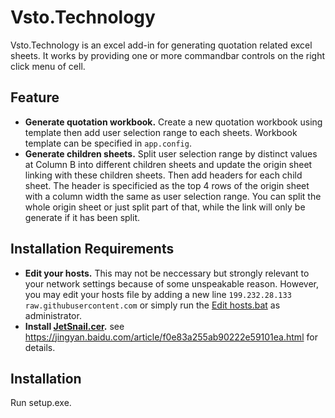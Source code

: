 # Vsto.Technology

Vsto.Technology is an excel add-in for generating quotation related excel sheets. It works by providing one or more commandbar controls on the right click menu of cell.

## Feature
- **Generate quotation workbook.** Create a new quotation workbook using template then add user selection range to each sheets. Workbook template can be specified in `app.config`.
- **Generate children sheets.** Split user selection range by distinct values at Column B into different children sheets and update the origin sheet linking with these children sheets. Then add headers for each child sheet. The header is specificied as the top 4 rows of the origin sheet with a column width the same as user selection range. You can split the whole origin sheet or just split part of that, while the link will only be generate if it has been split.

## Installation Requirements
- **Edit your hosts.** This may not be neccessary but strongly relevant to your network settings because of some unspeakable reason. However, you may edit your hosts file by adding a new line `199.232.28.133 raw.githubusercontent.com` or simply run the [Edit hosts.bat](https://github.com/Snailya/vsto-technology/releases/download/1.0.0.0/Edit.Hosts.bat) as administrator.
- **Install [JetSnail.cer](https://github.com/Snailya/vsto-technology/releases/download/1.0.0.0/JetSnail.cer).** see https://jingyan.baidu.com/article/f0e83a255ab90222e59101ea.html for details.

## Installation
Run setup.exe.
